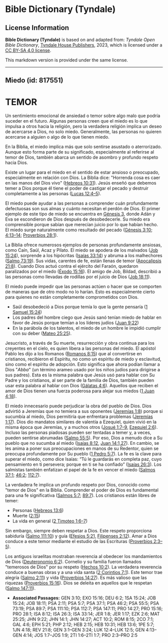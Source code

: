 # Bible Dictionary (Tyndale)

## License Information

**Bible Dictionary (Tyndale)** is based on and adapted from: _Tyndale Open Bible Dictionary_, [Tyndale House Publishers](https://tyndaleopenresources.com/), 2023, which is licensed under a [CC BY-SA 4.0 license](https://creativecommons.org/licenses/by-sa/4.0/legalcode.en).

This markdown version is provided under the same license.



--------------------------------

## Miedo (id: 817551)

TEMOR
=====

Un sentimiento emocional de ansiedad o temor sobre algo malo que podría suceder en el futuro. Algunas personas creen que el miedo es lo que impulsa a otros hacia la religión, pero la verdadera religión implica un deseo de acercarse a Dios, no solo miedo. Generalmente, las personas no quieren acercarse a alguien o algo de lo que tienen miedo.

En la Biblia, el miedo implica más que solo sentirse asustado o aterrorizado. Aunque esto forma parte de su significado, especialmente al referirse al temor de Dios, también abarca un sentido de asombro y profundo respeto hacia Dios.

Existe un lugar para el miedo en el sentido de estar ansioso o preocupado, especialmente en relación con Dios. La Biblia dice: "Horrenda cosa es caer en las manos del Dios vivo" ([Hebreos 10:31](https://ref.ly/Heb10:31)). Jesús enseñó que debemos temer a Dios porque él tiene el poder de castigar el pecado y destruir completamente a las personas ([Lucas 12:4–5](https://ref.ly/Luke12:4-Luke12:5)).

El miedo puede ayudar a las personas a comprender cuán profundamente defectuosas son sus almas y cuánto necesitan el perdón de Dios. El primer ejemplo de este tipo de miedo se encuentra en [Génesis 3](https://ref.ly/Gen3:1-Gen3:24), donde Adán y Eva se escondieron de Dios después de desobedecerle. Su miedo era comprensible porque sabían que merecían juicio por lo que habían hecho. El miedo surge naturalmente como resultado del pecado ([Génesis 3:10](https://ref.ly/Gen3:10); [4:13–14](https://ref.ly/Gen4:13-Gen4:14); [Proverbios 28:1](https://ref.ly/Prov28:1)).

La Biblia ofrece numerosos ejemplos de personas profundamente ansiosas, como Caín, Saúl, Acaz y Pilato. El miedo se apodera de los malvados ([Job 15:24](https://ref.ly/Job15:24)), sorprende a los hipócritas ([Isaías 33:14](https://ref.ly/Isa33:14)) y abruma a los malhechores ([Salmo 73:19](https://ref.ly/Ps73:19)). Sus vidas, carentes de fe, están llenas de temor ([Apocalipsis 21:8](https://ref.ly/Rev21:8)). Cuando Dios actuó contra el ejército del Faraón, quedaron paralizados por el miedo ([Éxodo 15:16](https://ref.ly/Exod15:16)). El amigo de Job, Bildad, describió a las personas como llevadas de rodillas por el juicio de Dios ([Job 18:11](https://ref.ly/Job18:11)).

El miedo puede impedir que las personas actúen o hacer que se comporten de maneras que de otro modo no lo harían. Esto es especialmente cierto para quienes no están completamente comprometidos con Dios.

* Saúl desobedeció a Dios porque temía lo que la gente pensaría ([1 Samuel 15:24](https://ref.ly/1Sam15:24))
* Los padres del hombre ciego que Jesús sanó tenían miedo de hablar en favor de Jesús porque temían a los líderes judíos ([Juan 9:22](https://ref.ly/John9:22))
* En la parábola de los talentos, el miedo de un hombre le impidió cumplir con su deber ([Mateo 25:25](https://ref.ly/Matt25:25)).

Jesucristo, a través de Su muerte, resurrección y obra continua para los creyentes en el cielo, es quien libera a las personas del miedo. El apóstol Pablo les dijo a los Romanos ([Romanos 8:15](https://ref.ly/Rom8:15)) que al convertirse en cristianos, recibieron el Espíritu, no como un espíritu de miedo y esclavitud, sino como el espíritu de adopción. Esto significa que ahora podían llamar a Dios "*Abba*" (un término arameo usado por los niños judíos para dirigirse a sus padres). Esta es la misma palabra que Jesús usó para hablar con Su Padre y los cristianos, al ser parte de la familia de Dios, también pueden usar esta palabra al hablar con Dios ([Gálatas 4:6](https://ref.ly/Gal4:6)). Aquellos que reciben el amor de Dios tienen una fuerza poderosa para alejar sus miedos ([1 Juan 4:18](https://ref.ly/1John4:18)).

El miedo innecesario puede perjudicar la obra del pueblo de Dios. Dios advirtió a Jeremías que no temiera a sus oponentes ([Jeremías 1:8](https://ref.ly/Jer1:8)) porque si sucumbía al miedo, Dios permitiría que enfrentara problemas ([Jeremías 1:17](https://ref.ly/Jer1:17)). Dios dio mandatos similares de valentía a Ezequiel, quien vivió en la misma época que Jeremías, y a muchos otros ([Josué 1:7–9,](https://ref.ly/Josh1:7-Josh1:9) [Ezequiel 2:6](https://ref.ly/Ezek2:6)). Incluso las personas piadosas pueden ser tentadas a temer y, a veces, pueden sentirse abrumadas ([Salmo 55:5](https://ref.ly/Ps55:5)). Por eso, Dios a menudo dice a Su pueblo que no sucumba al miedo ([Isaías 8:12,](https://ref.ly/Isa8:12) [Juan 14:1,27](https://ref.ly/John14:1)). En cambio, se les anima a poner sus preocupaciones en manos de su Redentor, quien se preocupa profundamente por Su pueblo ([1 Pedro 5:7](https://ref.ly/1Pet5:7)). La fe es la clave para superar el miedo, como dice Isaías: “Tú le guardarás en completa paz, cuyo pensamiento en ti persevera; porque en ti se ha confiado” ([Isaías 26:3](https://ref.ly/Isa26:3)). Los salmistas también enfatizan el papel de la fe en vencer el miedo ([Salmos 37:1](https://ref.ly/Ps37:1); [46:2](https://ref.ly/Ps46:2); [112:7](https://ref.ly/Ps112:7)).

La verdadera fe implica un profundo respeto por Dios, conocido como "temor de Dios" en la Biblia. Comprender el poder de Dios es fundamental para una fe significativa ([Salmos 5:7](https://ref.ly/Ps5:7); [89:7](https://ref.ly/Ps89:7)). Los cristianos están libres de temer:

* Personas ([Hebreos 13:6](https://ref.ly/Heb13:6))
* Muerte ([2:15](https://ref.ly/Heb2:15))
* La vida en general ([2 Timoteo 1:6–7](https://ref.ly/2Tim1:6-2Tim1:7))

Sin embargo, siempre deben respetar a Dios. Este respeto proporciona sabiduría ([Salmo 111:10](https://ref.ly/Ps111:10)) y guía ([Efesios 5:21,](https://ref.ly/Eph5:21) [Filipenses 2:12](https://ref.ly/Phil2:12)). Amar a Dios conduce a este temor mediante el estudio de las Escrituras ([Proverbios 2:3–5](https://ref.ly/Prov2:3-Prov2:5)).

Los antiguos israelitas mostraban reverencia al obedecer los mandamientos de Dios ([Deuteronomio 6:2](https://ref.ly/Deut6:2)). Cornelio y su familia fueron llamados "temerosos de Dios" por su respeto ([Hechos 10:2](https://ref.ly/Acts10:2)). La verdadera reverencia conduce a buenas obras y a una vida santa ([2 Corintios 7:1](https://ref.ly/2Cor7:1)). Este temor trae alegría ([Salmo 2:11](https://ref.ly/Ps2:11)) y vida ([Proverbios 14:27](https://ref.ly/Prov14:27)). Es más valioso que las riquezas ([Proverbios 15:16](https://ref.ly/Prov15:16)). Dios se deleita en aquellos que le respetan ([Salmo 147:11](https://ref.ly/Ps147:11)).

* **Associated Passages:** GEN 3:10; EXO 15:16; DEU 6:2; 1SA 15:24; JOB 15:24; JOB 18:11; PSA 2:11; PSA 5:7; PSA 37:1; PSA 46:2; PSA 55:5; PSA 73:19; PSA 89:7; PSA 111:10; PSA 112:7; PSA 147:11; PRO 14:27; PRO 15:16; PRO 28:1; ISA 8:12; ISA 26:3; ISA 33:14; JER 1:8; JER 1:17; EZK 2:6; MAT 25:25; JHN 9:22; JHN 14:1; JHN 14:27; ACT 10:2; ROM 8:15; 2CO 7:1; GAL 4:6; EPH 5:21; PHP 2:12; HEB 2:15; HEB 10:31; HEB 13:6; 1PE 5:7; 1JN 4:18; REV 21:8; GEN 3:1–GEN 3:24; LUK 12:4–LUK 12:5; GEN 4:13–GEN 4:14; JOS 1:7–JOS 1:9; 2TI 1:6–2TI 1:7; PRO 2:3–PRO 2:5

